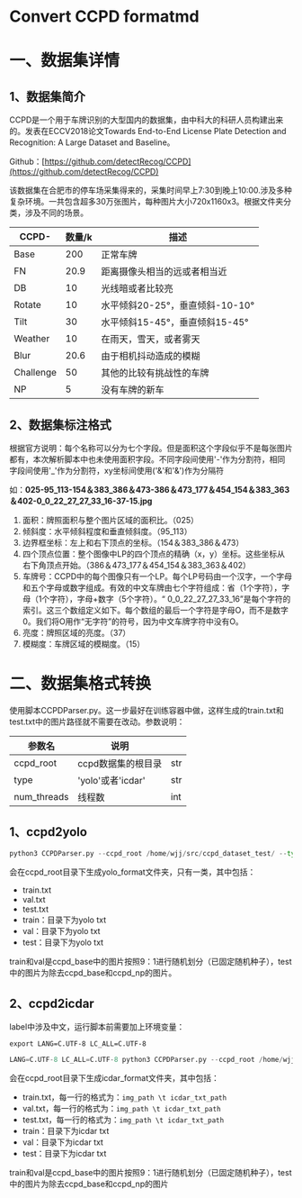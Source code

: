 # Convert CCPD formatmd

# 一、数据集详情

## 1、数据集简介

CCPD是一个用于车牌识别的大型国内的数据集，由中科大的科研人员构建出来的。发表在ECCV2018论文Towards End-to-End License Plate Detection and Recognition: A Large Dataset and Baseline。

Github：[https://github.com/detectRecog/CCPD](https://github.com/detectRecog/CCPD)

该数据集在合肥市的停车场采集得来的，采集时间早上7:30到晚上10:00.涉及多种复杂环境。一共包含超多30万张图片，每种图片大小720x1160x3。根据文件夹分类，涉及不同的场景。

| CCPD-     | 数量/k | 描述                            |
| --------- | ------ | ------------------------------- |
| Base      | 200    | 正常车牌                        |
| FN        | 20.9   | 距离摄像头相当的远或者相当近    |
| DB        | 10     | 光线暗或者比较亮                |
| Rotate    | 10     | 水平倾斜20-25°，垂直倾斜-10-10° |
| Tilt      | 30     | 水平倾斜15-45°，垂直倾斜15-45°  |
| Weather   | 10     | 在雨天，雪天，或者雾天          |
| Blur      | 20.6   | 由于相机抖动造成的模糊          |
| Challenge | 50     | 其他的比较有挑战性的车牌        |
| NP        | 5      | 没有车牌的新车                  |

## 2、数据集标注格式

根据官方说明：每个名称可以分为七个字段。但是面积这个字段似乎不是每张图片都有，本次解析脚本中也未使用面积字段。不同字段间使用'-'作为分割符，相同字段间使用'_'作为分割符，xy坐标间使用('&'和'&')作为分隔符

如：**025-95_113-154＆383_386＆473-386＆473_177＆454_154＆383_363＆402-0_0_22_27_27_33_16-37-15.jpg**

1. 面积：牌照面积与整个图片区域的面积比。（025）
2. 倾斜度：水平倾斜程度和垂直倾斜度。（95_113）
3. 边界框坐标：左上和右下顶点的坐标。（154＆383_386＆473）
4. 四个顶点位置：整个图像中LP的四个顶点的精确（x，y）坐标。这些坐标从右下角顶点开始。（386＆473_177＆454_154＆383_363＆402）
5. 车牌号：CCPD中的每个图像只有一个LP。每个LP号码由一个汉字，一个字母和五个字母或数字组成。有效的中文车牌由七个字符组成：省（1个字符），字母（1个字符），字母+数字（5个字符）。“ 0_0_22_27_27_33_16”是每个字符的索引。这三个数组定义如下。每个数组的最后一个字符是字母O，而不是数字0。我们将O用作“无字符”的符号，因为中文车牌字符中没有O。
6. 亮度：牌照区域的亮度。（37）
7. 模糊度：车牌区域的模糊度。（15）



# 二、数据集格式转换

使用脚本CCPDParser.py。这一步最好在训练容器中做，这样生成的train.txt和test.txt中的图片路径就不需要在改动。参数说明：

| 参数名      | 说明               |      |
| ----------- | ------------------ | ---- |
| ccpd_root   | ccpd数据集的根目录 | str  |
| type        | 'yolo'或者'icdar'  | str  |
| num_threads | 线程数             | int  |

## 1、ccpd2yolo

```python
python3 CCPDParser.py --ccpd_root /home/wjj/src/ccpd_dataset_test/ --type yolo --num_threads 20
```

会在ccpd_root目录下生成yolo_format文件夹，只有一类，其中包括：

- train.txt
- val.txt
- test.txt
- train：目录下为yolo txt
- val：目录下为yolo txt
- test：目录下为yolo txt

train和val是ccpd_base中的图片按照9：1进行随机划分（已固定随机种子），test中的图片为除去ccpd_base和ccpd_np的图片。

## 2、ccpd2icdar

label中涉及中文，运行脚本前需要加上环境变量：

`export LANG=C.UTF-8 LC_ALL=C.UTF-8`

```python
LANG=C.UTF-8 LC_ALL=C.UTF-8 python3 CCPDParser.py --ccpd_root /home/wjj/src//decc--type icdar --num_threads 20
```

会在ccpd_root目录下生成icdar_format文件夹，其中包括：

- train.txt，每一行的格式为：`img_path \t icdar_txt_path`
- val.txt，每一行的格式为：`img_path \t icdar_txt_path`
- test.txt，每一行的格式为：`img_path \t icdar_txt_path`
- train：目录下为icdar txt
- val：目录下为icdar txt
- test：目录下为icdar txt

train和val是ccpd_base中的图片按照9：1进行随机划分（已固定随机种子），test中的图片为除去ccpd_base和ccpd_np的图片